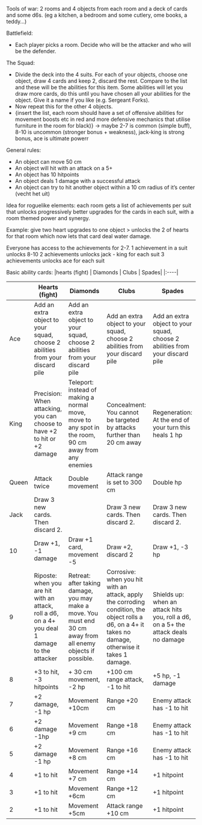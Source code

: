 Tools of war: 2 rooms and 4 objects from each room and a deck of cards and some d6s. (eg a kitchen, a bedroom and some cutlery, ome books, a teddy…)

Battlefield: 
* Each player picks a room. Decide who will be the attacker and who will be the defender. 

The Squad:
* Divide the deck into the 4 suits. For each of your objects, choose one object, draw 4 cards and keep 2, discard the rest. Compare to the list and these will be the abilities for this item. Some abilities will let you draw more cards, do this until you have chosen all your abilities for the object. Give it a name if you like (e.g. Sergeant Forks).
* Now repeat this for the other 4 objects. 
* {insert the list, each room should have a set of offensive abilities for movement boosts etc in red and more defensive mechanics that utilise furniture in the room for black)}
-> maybe 2-7 is common (simple buff), 8-10 is uncommon (stronger bonus + weakness), jack-king is strong bonus, ace is ultimate powerr

General rules: 
* An object can move 50 cm
* An object will hit with an attack on a 5+
* An object has 10 hitpoints
* An object deals 1 damage with a successful attack
* An object can try to hit another object within a 10 cm radius of it’s center (vecht het uit)

Idea for roguelike elements: each room gets a list of achievements per suit that unlocks progressively better upgrades for the cards in each suit, with a room themed power and synergy.

Example: give two heart upgrades to one object > unlocks the 2 of hearts for that room which now lets that card deal water damage.

Everyone has access to the achievements for 2-7.
1 achievement in a suit unlocks 8-10
2 achievements unlocks jack - king for each suit
3 achievements unlocks ace for each suit


Basic ability cards:
|hearts (fight) | Diamonds | Clubs | Spades|
|:----|

|       | Hearts (fight)                                                               | Diamonds | Clubs                                                                        | Spades | 
|:------|------------------------------------------------------------------------------|----------|------------------------------------------------------------------------------|--------| 
| Ace   | Add an extra object to your squad, choose 2 abilities from your discard pile | Add an extra object to your squad, choose 2 abilities from your discard pile | Add an extra object to your squad, choose 2 abilities from your discard pile |Add an extra object to your squad, choose 2 abilities from your discard pile|
| King  | Precision: When attacking, you can choose to have +2 to hit or +2 damage     | Teleport: instead of making a normal move, move to any spot in the room, 90 cm away from any enemies| Concealment: You cannot be targeted by attacks further than 20 cm away       |Regeneration: At the end of your turn this heals 1 hp|
| Queen | Attack twice  |      Double movement    |  Attack range is set to 300 cm      | Double hp  |
| Jack  | Draw 3 new cards. Then discard 2. |          |Draw 3 new cards. Then discard 2. |Draw 3 new cards. Then discard 2.|Draw 3 new cards. Then discard 2. |
| 10    | Draw +1, -1 damage |Draw +1 card, movement -5|Draw +2, discard 2|Draw +1, -3 hp|
| 9     | Riposte: when you are hit with an attack, roll a d6, on a 4+ you deal 1 damage to the attacker |Retreat: after taking damage, you may make a move. You must end 30 cm away from all enemy objects if possible.| Corrosive: when you hit with an attack, apply the corroding condition, the object rolls a d6, on a 4+ it takes no damage, otherwise it takes 1 damage. | Shields up: when an attack hits you, roll a d6, on a 5+ the attack deals no damage |
| 8     |   +3 to hit, -3 hitpoints |   + 30 cm movement, -2 hp|  +100 cm range attack, -1 to hit |+5 hp, -1 damage |
| 7     |+2 damage, -1 hp| Movement +10cm |Range +20 cm|Enemy attack has -1 to hit|
| 6     |+2 damage -1hp|Movement +9 cm|Range +18 cm| Enemy attack has -1 to hit |
| 5     |  +2 damage -1 hp  | Movement +8 cm | Range +16 cm | Enemy attack has -1 to hit |
| 4     | +1 to hit |Movement +7 cm| Range +14 cm | +1 hitpoint  |
| 3     |+1 to hit| Movement +6cm | Range +12 cm |  +1 hitpoint  |
| 2     |+1 to hit| Movement +5cm | Attack range +10 cm | +1 hitpoint |
